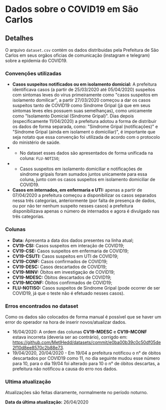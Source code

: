 # Dados sobre o COVID19 em São Carlos

## Detalhes
O arquivo `dataset.csv` contém os dados distribuidas pela Prefeitura de São Carlos em seus orgãos oficias de comunicação (instagram e telegram) sobre a epidemia do COVID19.

### Convenções utilizadas
- **Casos suspeitos notificados ou em isolamento domicial:** A prefeitura identificava casos (a partir de 25/03/2020 até 05/04/2020) suspeitos com sintomas leves do vírus primeiramente como "casos suspeitos em isolamento domilicar", a partir 27/03/2020 começou a dar os casos suspeitos tanto de COVID19 como Sindrome Gripal (já que em seus sintomas leves eles possuem suas semelhanças), como unicamente como "Isolamento Domicial (Sindrome Gripal)". Dias depois (especificamente 11/04/2020) a prefeitura adotou a forma de distribuir os dados de forma separada, como: "Sindrome Gripal (notificações)" e "Síndrome Gripal (ainda em isolament
o domiciliar)", é importante que seja notato que essa convenção foi utilizada de acordo com o protocolo do ministério de saúde.
- - No dataset esses dados são apresentados de forma unificada na coluna: `FLU-NOTISO`;
- - Casos suspeitos em isolamento domiciliar e notificações de sindrome gripais foram sumados juntos unicamente para essa coluna, junto com os casos suspeitos em isolamento domiciliar de COVID19.
- **Casos em internados, em enfermaria e UTI:** apenas a partir de 07/04/2020 a prefeitura começou a disponibilizar os casos separados nessa três categorias, anteriormente (por falta de presença de dados, ou por não ter nenhum suspeito nesses casos) a prefeitura disponibilizava apenas o número de internados e agora é divulgado nas três categorias.

### Colunas
- **Data:** Apresenta a data dos dados presentes na linha atual;
- **CV19-CSI:** Casos suspeitos em interação de COVID19;
- **CV19-CSE:** Casos suspeitos em enfermaria de COVID19;
- **CV19-CSUTI:** Casos suspeitos em UTI de COVID19;
- **CV19-CONF:** Casos confirmados de COVID19;
- **CV19-DESC:** Casos descartados de COVID19;
- **CV19-MINV:** Óbitos em investigação de COVID19;
- **CV19-MDESC:** Óbitos descartados de COVID19;
- **CV19-MCONF:** Óbitos confirmados de COVID19;
- **FLU-NOTISO:** Casos suspeitos de Sindrome Gripal (pode ocorrer de ser COVID19, já que o teste não é efetuado nesses casos).

### Erros encontrados no dataset
Como os dados são colocados de forma manual é possível que se haver um error do operador na hora de inserir novos/atualizar dados.
- 16/04/2020: A ordem das colunas **CV19-MDESC** e **CV19-MCONF** estava incorreta (deveria ser ao contrário), corrigdo em: https://github.com/MetlHedd/datasets/commit/e0ba00b39c0c50df05de2f10d8ee8570c2b88e73.
- 19/04/2020, 20/04/2020 - Em 19/04 a prefeitura notificou o n° de óbitos descartados por COVID19 como 11, no dia seguinte mudou esse número para 10, para o dia 19/04 foi alterado para 10 o n° de óbitos descartas, a prefeitura não notificou a causa do erro nos dados.

### Ultima atualização
Atualizações são feitas diaramente, normalmente no período noturno.

**Data da última atualização:** 26/04/2020
